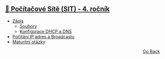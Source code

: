 ## <a href="./..">🔌 Počítačové Sítě (SIT) - 4. ročník</a>

- <a href="./ZÁPIS.md">Zápis</a>
  - <a href="./soubory">Soubory</a>
  - <a href="./DHCPaDNS">Konfigurace DHCP a DNS</a>
- <a href="./4_POCITANI_IP_BROADCAST.txt">Počítání IP adres a Broadcastu</a>
- <a href="./maturita">Maturitní otázky</a>

<p align="right">
  <a href="./..">Go Back</a>
</p>
